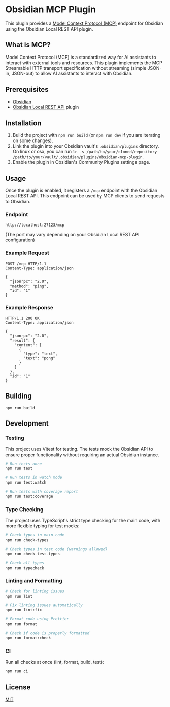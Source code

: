 # Obsidian MCP Plugin

This plugin provides a [Model Context Protocol (MCP)](https://modelcontextprotocol.io/) endpoint for Obsidian using the Obsidian Local REST API plugin.

## What is MCP?

Model Context Protocol (MCP) is a standardized way for AI assistants to interact with external tools and resources. This plugin implements the MCP Streamable HTTP transport specification without streaming (simple JSON-in, JSON-out) to allow AI assistants to interact with Obsidian.

## Prerequisites

- [Obsidian](https://obsidian.md/)
- [Obsidian Local REST API](https://github.com/coddingtonbear/obsidian-local-rest-api) plugin

## Installation

1. Build the project with `npm run build` (or `npm run dev` if you are iterating on some changes).
2. Link the plugin into your Obsidian vault's `.obsidian/plugins` directory. On linux or osx, you can run `ln -s /path/to/your/cloned/repository /path/to/your/vault/.obsidian/plugins/obsidian-mcp-plugin`.
3. Enable the plugin in Obsidian's Community Plugins settings page.

## Usage

Once the plugin is enabled, it registers a `/mcp` endpoint with the Obsidian Local REST API. This endpoint can be used by MCP clients to send requests to Obsidian.

### Endpoint

```
http://localhost:27123/mcp
```

(The port may vary depending on your Obsidian Local REST API configuration)

### Example Request

```
POST /mcp HTTP/1.1
Content-Type: application/json

{
  "jsonrpc": "2.0",
  "method": "ping",
  "id": "1"
}
```

### Example Response

```
HTTP/1.1 200 OK
Content-Type: application/json

{
  "jsonrpc": "2.0",
  "result": {
    "content": [
      {
        "type": "text",
        "text": "pong"
      }
    ]
  },
  "id": "1"
}
```

## Building

```
npm run build
```

## Development

### Testing

This project uses Vitest for testing. The tests mock the Obsidian API to ensure proper functionality without requiring an actual Obsidian instance.

```bash
# Run tests once
npm run test

# Run tests in watch mode
npm run test:watch

# Run tests with coverage report
npm run test:coverage
```

### Type Checking

The project uses TypeScript's strict type checking for the main code, with more flexible typing for test mocks:

```bash
# Check types in main code
npm run check-types

# Check types in test code (warnings allowed)
npm run check-test-types 

# Check all types
npm run typecheck
```

### Linting and Formatting

```bash
# Check for linting issues
npm run lint

# Fix linting issues automatically
npm run lint:fix

# Format code using Prettier
npm run format

# Check if code is properly formatted
npm run format:check
```

### CI

Run all checks at once (lint, format, build, test):

```bash
npm run ci
```

## License

[MIT](LICENSE)

